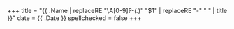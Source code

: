 +++
title = "{{ .Name | replaceRE "\\A[0-9]*?-(.*)" "$1" | replaceRE  "-" " " | title }}"
date = {{ .Date }}
spellchecked = false
+++




